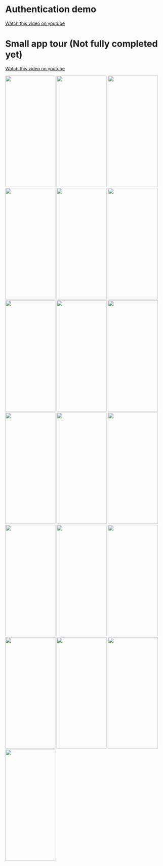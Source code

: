 # Authentication demo
[Watch this video on youtube](https://youtube.com/shorts/7cn1le6hliM?feature=share)

# Small app tour (Not fully completed yet)
[Watch this video on youtube](https://youtu.be/22xSMe0UuDE)

<img src="https://github.com/user-attachments/assets/442997eb-6062-4fa9-a637-b01c173c6520" width="158" height="352">
<img src="https://github.com/user-attachments/assets/0453e911-b02c-4578-83b8-c8f08f3fb099" width="158" height="352">
<img src="https://github.com/user-attachments/assets/57ef93d2-668a-4b8f-b229-4f68ced68075" width="158" height="352">
<img src="https://github.com/user-attachments/assets/7360fbe2-c618-4a7c-9fea-88b9704c62e8" width="158" height="352">
<img src="https://github.com/user-attachments/assets/c0bb7275-dba8-4b01-ad33-da8d83804a70" width="158" height="352">
<img src="https://github.com/user-attachments/assets/7ef72874-03b9-4632-8d98-9b3f53432a6d" width="158" height="352">
<img src="https://github.com/user-attachments/assets/85efd63c-67b6-4201-9700-bcbbe87fb51b" width="158" height="352">
<img src="https://github.com/user-attachments/assets/ede3c20f-e05a-4612-81fd-d0667d26b010" width="158" height="352">
<img src="https://github.com/user-attachments/assets/8e48b9da-5bd7-47d2-b021-389821e25352" width="158" height="352">
<img src="https://github.com/user-attachments/assets/f8f4cf5c-9779-47c6-a2a8-4be9a9c5fe56" width="158" height="352">
<img src="https://github.com/user-attachments/assets/86139cff-f301-46b4-beba-b7df0c071ffc" width="158" height="352">
<img src="https://github.com/user-attachments/assets/2718aacf-424d-4adb-8260-eeb0dd5c0616" width="158" height="352">
<img src="https://github.com/user-attachments/assets/27776d66-92ef-42e8-a720-0e7930fe65bd" width="158" height="352">
<img src="https://github.com/user-attachments/assets/ee5ca075-e98c-4b55-8f67-10902c82e87e" width="158" height="352">
<img src="https://github.com/user-attachments/assets/399900c5-5abe-4144-83b5-ca20f65e2557" width="158" height="352">
<img src="https://github.com/user-attachments/assets/8f5cacce-a7c6-44aa-ad80-ac54242b995f" width="158" height="352">
<img src="https://github.com/user-attachments/assets/6c03881a-4674-4f27-887a-af6aa5c3d3b4" width="158" height="352">
<img src="https://github.com/user-attachments/assets/59c85fb3-369c-4b15-9628-db02adb9e492" width="158" height="352">
<img src="https://github.com/user-attachments/assets/e9c3088d-cae3-45e6-ac36-34a6b386c6a2" width="158" height="352">

